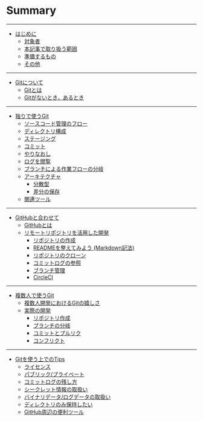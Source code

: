 # Summary

---

* [はじめに](README.md)
  * [対象者](README.md#対象者)
  * [本記事で取り扱う範囲](README.md#本記事で取り扱う範囲)
  * [準備するもの](README.md#準備するもの)
  * [その他](README.md#その他)

---

* [Gitについて](docs/chap1.md)
  * [Gitとは](docs/chap1.md#Gitとは)
  * [Gitがないとき，あるとき](docs/chap1.md#Gitがないとき，あるとき)

---

* [独りで使うGit](docs/chap2.md)
  * [ソースコード管理のフロー](docs/chap2.md#ソースコード管理のフロー)
  * [ディレクトリ構成](docs/chap2.md#ディレクトリ構成)
  * [ステージング](docs/chap2.md#ステージング)
  * [コミット](docs/chap2.md#コミット)
  * [やりなおし](docs/chap2.md#やりなおし)
  * [ログを閲覧](docs/chap2.md#ログを閲覧)
  * [ブランチによる作業フローの分岐](docs/chap2.md#ブランチによる作業フローの分岐)
  * [アーキテクチャ](docs/chap2.md#アーキテクチャ)
    * [分散型](docs/chap2.md#分散型)
    * [差分の保存](docs/chap2.md#差分の保存)
  * [関連ツール](docs/chap2.md#関連ツール)

---

* [GitHubと合わせて]()
  * [GitHubとは]()
  * [リモートリポジトリを活用した開発]()
    * [リポジトリの作成]()
    * [READMEを整えてみよう (Markdown記法)]()
    * [リポジトリのクローン]()
    * [コミットログの参照]()
    * [ブランチ管理]()
    * [CircleCI]()

---

* [複数人で使うGit]()
  * [複数人開発におけるGitの嬉しさ]()
  * [実際の開発]()
    * [リポジトリ作成]()
    * [ブランチの分岐]()
    * [コミットとプルリク]()
    * [コンフリクト]()

---

* [Gitを使う上でのTips]()
  * [ライセンス]()
  * [パブリック/プライベート]()
  * [コミットログの残し方]()
  * [シークレット情報の取扱い]()
  * [バイナリデータ/ログデータの取扱い]()
  * [ディレクトリのみ保持したい]()
  * [GitHub周辺の便利ツール]()
